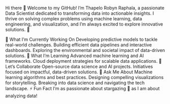 Hi there 👋
Welcome to my GitHub! I’m Thapelo Robyn Raphala, a passionate Data Scientist dedicated to transforming data into actionable insights. I thrive on solving complex problems using machine learning, data engineering, and visualization, and I’m always excited to explore innovative solutions. 🚀

🔭 What I’m Currently Working On
Developing predictive models to tackle real-world challenges.
Building efficient data pipelines and interactive dashboards.
Exploring the environmental and societal impact of data-driven solutions.
🌱 What I’m Learning
Advanced machine learning and AI frameworks.
Cloud deployment strategies for scalable data applications.
👯 Let’s Collaborate
Open-source data science and AI projects.
Initiatives focused on impactful, data-driven solutions.
💬 Ask Me About
Machine learning algorithms and best practices.
Designing compelling visualizations for storytelling.
Breaking into data science and navigating the tech landscape.
⚡ Fun Fact
I’m as passionate about stargazing 🌌 as I am about analyzing data!
